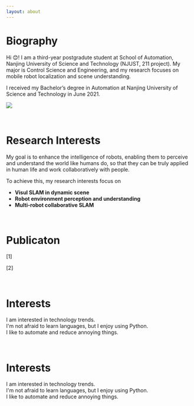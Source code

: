 ```yaml
---
layout: about 
---
```


# Biography
Hi &#128522;! I am a third-year postgradute student at School of Automation, Nanjing University of Science and Technology (NJUST, 211 project).
My major is Control Science and Engineering, and my research focuses on mobile robot localization and scene understanding.

I received my Bachelor’s degree in Automation at Nanjing University of Science and Technology in June 2021.

<a href='https://blog.csdn.net/weixin_43198704/article/details/132666618?spm=1001.2014.3001.5502'><img src="https://img.shields.io/badge/-pyf-blue?logo=gitbook&logoColor=white"></a>

<br/>

# Research Interests
My goal is to enhance the intelligence of robots, enabling them to perceive and understand the world like humans do, so that they can be truly applied in human life and work collaboratively with people. 

To achieve this, my research interests focus on
* **Visul SLAM in dynamic scene**
* **Robot environment perception and understanding**
* **Multi-robot collaborative SLAM**

<br/>

# Publicaton
[1] 

[2]

<br/>

# Interests
I am interested in technology trends.  
I'm not afraid to learn languages, but I enjoy using Python.  
I like to automate and reduce annoying things.  

<br/>

# Interests
I am interested in technology trends.  
I'm not afraid to learn languages, but I enjoy using Python.  
I like to automate and reduce annoying things.  
